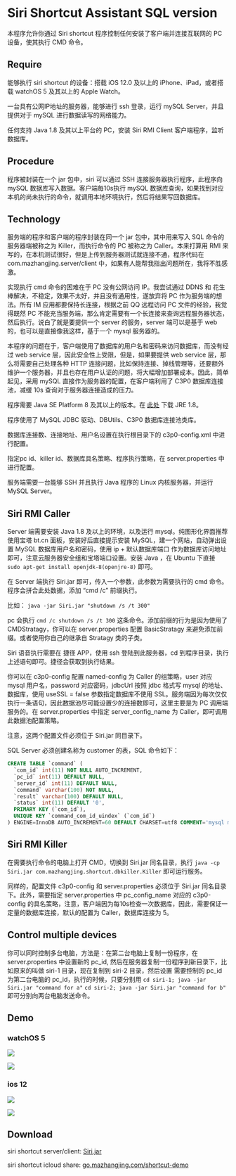 # Siri Shortcut Assistant SQL version

本程序允许你通过 Siri shortcut 程序控制任何安装了客户端并连接互联网的 PC 设备，使其执行 CMD 命令。

## Require

能够执行 siri shortcut 的设备：搭载 iOS 12.0 及以上的 iPhone、iPad，或者搭载 watchOS 5 及其以上的 Apple Watch。

一台具有公网IP地址的服务器，能够进行 ssh 登录，运行 mySQL Server，并且提供对于 mySQL 进行数据读写的网络能力。

任何支持 Java 1.8 及其以上平台的 PC，安装 Siri RMI Client 客户端程序，监听数据库。

## Procedure

程序被封装在一个 jar 包中，siri 可以通过 SSH 连接服务器执行程序，此程序向 mySQL 数据库写入数据。客户端每10s执行 mySQL 数据库查询，如果找到对应本机的尚未执行的命令，就调用本地环境执行，然后将结果写回数据库。

## Technology

服务端的程序和客户端的程序封装在同一个 jar 包中，其中用来写入 SQL 命令的服务器端被称之为 Killer，而执行命令的 PC 被称之为 Caller。本来打算用 RMI 来写的，在本机测试很好，但是上传到服务器测试就连接不通，程序代码在 com.mazhangjing.server/client 中，如果有人能帮我指出问题所在，我将不胜感激。

实现执行 cmd 命令的困难在于 PC 没有公网访问 IP。我尝试通过 DDNS 和 花生棒解决，不稳定，效果不太好，并且没有通用性，遂放弃将 PC 作为服务端的想法。所有 IM 应用都要保持长连接，根据之前 QQ 远程访问 PC 文件的经验，我觉得既然 PC 不能充当服务端，那么肯定需要有一个长连接来查询远程服务器状态，然后执行。说白了就是要提供一个 server 的服务，server 端可以是基于 web 的，也可以是直接像我这样，基于一个 mysql 服务器的。

本程序的问题在于，客户端使用了数据库的用户名和密码来访问数据库，而没有经过 web service 层，因此安全性上受限，但是，如果要提供 web
service 层，那么将需要自己处理各种 HTTP 连接问题，比如保持连接、掉线管理等，还要额外维护一个服务器，并且也存在用户认证的问题，将大幅增加部署成本。因此，简单起见，采用 mySQL 直接作为服务器的配置，在客户端利用了 C3P0 数据库连接池，减缓 10s 查询对于服务器连接造成的压力。

程序需要 Java SE Platform 8 及其以上的版本。在 [此处](https://java.com/zh_CN/download/) 下载 JRE 1.8。

程序使用了 MySQL JDBC 驱动、DBUtils、C3P0 数据库连接池类库。

数据库连接数、连接地址、用户名设置在执行根目录下的  c3p0-config.xml 中进行配置。

指定pc id、killer id、数据库具名策略、程序执行策略，在 server.properties 中进行配置。

服务端需要一台能够 SSH 并且执行 Java 程序的 Linux 内核服务器，并运行 MySQL Server。

## Siri RMI Caller

Server 端需要安装 Java 1.8 及以上的环境，以及运行 mysql。纯图形化界面推荐使用宝塔 bt.cn 面板，安装好后直接提示安装 MySQL，建一个网站，自动弹出设置 MySQL 数据库用户名和密码，使用 ip + 默认数据库端口 作为数据库访问地址即可，注意云服务器安全组和宝塔端口设置。安装 Java ，在 Ubuntu 下直接 `sudo apt-get install openjdk-8(openjre-8)` 即可。

在 Server 端执行 Siri.jar 即可，传入一个参数，此参数为需要执行的 cmd 命令。程序会拼合此处数据，添加 “cmd /c” 前缀执行。

比如： `java -jar Siri.jar "shutdown /s /t 300"`

pc 会执行 `cmd /c shutdown /s /t 300` 这条命令。添加前缀的行为是因为使用了 CMDStratagy，你可以在 server.properties 配置 BasicStratagy 来避免添加前缀。或者使用你自己的继承自 Stratagy 类的子类。

Siri 语音执行需要在 捷径 APP，使用 ssh 登陆到此服务器，cd 到程序目录，执行上述语句即可。捷径会获取到执行结果。

你可以在 c3p0-config 配置 named-config 为 Caller 的组策略，user 对应 mysql 用户名，password 对应密码，jdbcUrl 按照 jdbc 格式写 mysql 的地址、数据库，使用 useSSL = false 参数指定数据库不使用 SSL。服务端因为每次仅仅执行一条语句，因此数据池尽可能设置少的连接数即可，这里主要是为 PC 调用端服务的。在 server.properties 中指定 server_config_name 为 Caller，即可调用此数据池配置策略。

注意，这两个配置文件必须位于 Siri.jar 同目录下。

SQL Server 必须创建名称为 customer 的表，SQL 命令如下：

```sql
CREATE TABLE `command` (
  `com_id` int(11) NOT NULL AUTO_INCREMENT,
  `pc_id` int(11) DEFAULT NULL,
  `server_id` int(11) DEFAULT NULL,
  `command` varchar(100) NOT NULL,
  `result` varchar(100) DEFAULT NULL,
  `status` int(11) DEFAULT '0',
  PRIMARY KEY (`com_id`),
  UNIQUE KEY `command_com_id_uindex` (`com_id`)
) ENGINE=InnoDB AUTO_INCREMENT=60 DEFAULT CHARSET=utf8 COMMENT='mysql message for siri shortcut'
```

## Siri RMI Killer

在需要执行命令的电脑上打开 CMD，切换到 Siri.jar 同名目录，执行 `java -cp Siri.jar com.mazhangjing.shortcut.dbkiller.Killer` 即可运行服务。

同样的，配置文件 c3p0-config 和 server.properties 必须位于 Siri.jar 同名目录下。此外，需要指定 server.properties 中 pc_config_name 对应的 c3p0-config 的具名策略，注意，客户端因为每10s检查一次数据库，因此，需要保证一定量的数据库连接，默认的配置为 Caller，数据库连接为 5。

## Control multiple devices

你可以同时控制多台电脑，方法是：在第二台电脑上复制一份程序，在 server.properties 中设置新的 pc_id, 然后在服务器复制一份程序到新目录下，比如原来的叫做 siri-1 目录，现在复制到 siri-2 目录，然后设置 需要控制的 pc_id 为第二台电脑的 pc_id，执行的时候，只要分别用 `cd siri-1; java -jar Siri.jar "command for a"` `cd siri-2; java -jar Siri.jar "command for b"` 即可分别向两台电脑发送命令。

## Demo

### watchOS 5

![](demo/IMG_1291.PNG)

![](demo/IMG_1292.PNG)

### ios 12

![](demo/IMG_1294.PNG)

![](demo/IMG_1298.PNG)

## Download

siri shortcut server/client: [Siri.jar](dist.rar)

siri shortcut icloud share: [go.mazhangjing.com/shortcut-demo](http://go.mazhangjing.com/shortcut-demo)
